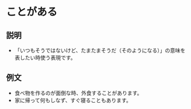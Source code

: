 # ことがある

## 説明

- 「いつもそうではないけど、たまたまそうだ（そのようになる）」の意味を表したい時使う表現です。

## 例文

- 食べ物を作るのが面倒な時、外食することがあります。
- 家に帰って何もしなず、すぐ寝ることもあります。